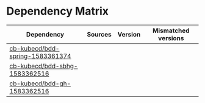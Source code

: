 # Dependency Matrix

Dependency | Sources | Version | Mismatched versions
---------- | ------- | ------- | -------------------
[cb-kubecd/bdd-spring-1583361374](https://github.com/cb-kubecd/bdd-spring-1583361374.git) |  | []() | 
[cb-kubecd/bdd-sbhg-1583362516](https://github.com/cb-kubecd/bdd-sbhg-1583362516.git) |  | []() | 
[cb-kubecd/bdd-gh-1583362516](https://github.com/cb-kubecd/bdd-gh-1583362516.git) |  | []() | 
